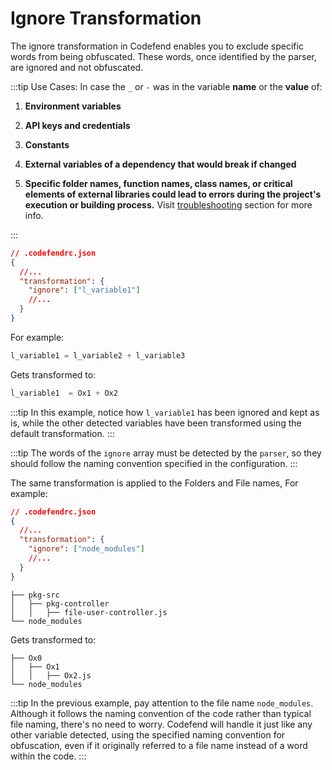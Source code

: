 # Ignore Transformation

The ignore transformation in Codefend enables you to exclude specific words from being obfuscated. These words, once identified by the parser, are ignored and not obfuscated.

:::tip Use Cases:
In case the `_` or `-` was in the variable <b>name</b> or the <b>value</b> of:

1. **Environment variables**

2. **API keys and credentials**

3. **Constants**

4. **External variables of a dependency that would break if changed**

5. **Specific folder names, function names, class names, or critical elements of external libraries could lead to errors during the project's execution or building process.** Visit [troubleshooting](../../distribution/troubleshooting.md) section for more info.

:::

```json
// .codefendrc.json
{
  //...
  "transformation": {
    "ignore": ["l_variable1"]
    //...
  }
}
```

For example:

```python
l_variable1 = l_variable2 + l_variable3
```

Gets transformed to:

```python
l_variable1  = Ox1 + Ox2
```

:::tip
In this example, notice how `l_variable1` has been ignored and kept as is, while the other detected variables have been transformed using the default transformation.
:::

:::tip
The words of the `ignore` array must be detected by the `parser`, so they should follow the naming convention specified in the configuration.
:::

The same transformation is applied to the Folders and File names,
For example:

```json
// .codefendrc.json
{
  //...
  "transformation": {
    "ignore": ["node_modules"]
    //...
  }
}
```

```
├── pkg-src
│   ├── pkg-controller
│   │   ├── file-user-controller.js
└── node_modules
```

Gets transformed to:

```
├── Ox0
│   ├── Ox1
│   │   ├── Ox2.js
└── node_modules
```

:::tip
In the previous example, pay attention to the file name `node_modules`. Although it follows the naming convention of the code rather than typical file naming, there's no need to worry. Codefend will handle it just like any other variable detected, using the specified naming convention for obfuscation, even if it originally referred to a file name instead of a word within the code.
:::
